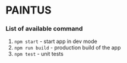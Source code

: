 # PAINTUS


### List of available command
1. ```npm start``` - start app in dev mode
2. ```npm run build``` - production build of the app
3. ```npm test``` - unit tests